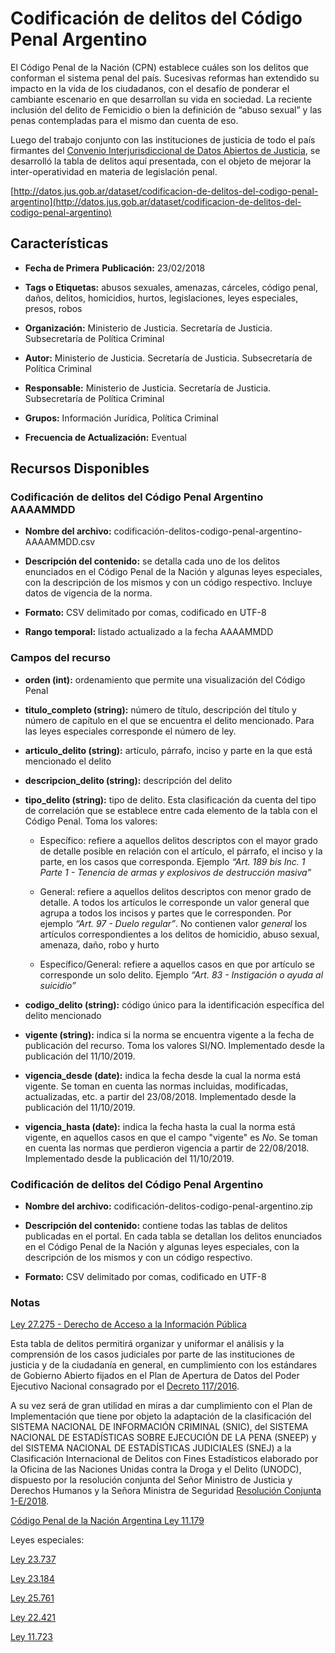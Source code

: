 Codificación de delitos del Código Penal Argentino
==================================================

El Código Penal de la Nación (CPN) establece cuáles son los delitos que conforman el sistema penal del país. Sucesivas reformas han extendido su impacto en la vida de los ciudadanos, con el desafío de ponderar el cambiante escenario en que desarrollan su vida en sociedad. La reciente inclusión del delito de Femicidio o bien la definición de “abuso sexual” y las penas contempladas para el mismo dan cuenta de eso.

Luego del trabajo conjunto con las instituciones de justicia de todo el país firmantes del [Convenio Interjurisdiccional de Datos Abiertos de Justicia](https://github.com/datos-justicia-argentina/Convenio-Interjurisdiccional-de-Datos-Judiciales-Abiertos/blob/master/Convenio%20Interjurisdiccional%20de%20Datos%20Abiertos%20de%20Justicia.pdf), se desarrolló la tabla de delitos aquí presentada, con el objeto de mejorar la inter-operatividad en materia de legislación penal.

[http://datos.jus.gob.ar/dataset/codificacion-de-delitos-del-codigo-penal-argentino](http://datos.jus.gob.ar/dataset/codificacion-de-delitos-del-codigo-penal-argentino)

Características
---------------

-   **Fecha de Primera** **Publicación:** 23/02/2018

-   **Tags o Etiquetas:** abusos sexuales, amenazas, cárceles, código penal, daños, delitos, homicidios, hurtos, legislaciones, leyes especiales, presos, robos

-   **Organización:** Ministerio de Justicia. Secretaría de Justicia. Subsecretaría de Política Criminal

-   **Autor:** Ministerio de Justicia. Secretaría de Justicia. Subsecretaría de Política Criminal

-   **Responsable:** Ministerio de Justicia. Secretaría de Justicia. Subsecretaría de Política Criminal

-   **Grupos:** Información Jurídica, Política Criminal

-   **Frecuencia de Actualización:** Eventual

Recursos Disponibles
--------------------

### Codificación de delitos del Código Penal Argentino AAAAMMDD

-   **Nombre del archivo:** codificación-delitos-codigo-penal-argentino-AAAAMMDD.csv

-   **Descripción del contenido:** se detalla cada uno de los delitos enunciados en el Código Penal de la Nación y algunas leyes especiales, con la descripción de los mismos y con un código respectivo. Incluye datos de vigencia de la norma.

-   **Formato:** CSV delimitado por comas, codificado en UTF-8

-   **Rango temporal:** listado actualizado a la fecha AAAAMMDD

### Campos del recurso

-   **orden (int):** ordenamiento que permite una visualización del Código Penal

-   **titulo_completo (string):** número de título, descripción del título y número de capítulo en el que se encuentra el delito mencionado. Para las leyes especiales corresponde el número de ley.

-   **articulo_delito (string):** artículo, párrafo, inciso y parte en la que está mencionado el delito

-   **descripcion_delito (string):** descripción del delito

-   **tipo_delito (string):** tipo de delito. Esta clasificación da cuenta del tipo de correlación que se establece entre cada elemento de la tabla con el Código Penal. Toma los valores:

    -   Específico: refiere a aquellos delitos descriptos con el mayor grado de detalle posible en relación con el artículo, el párrafo, el inciso y la parte, en los casos que corresponda. Ejemplo *“Art. 189 bis Inc. 1 Parte 1 - Tenencia de armas y explosivos de destrucción masiva”*

    -   General: refiere a aquellos delitos descriptos con menor grado de detalle. A todos los artículos le corresponde un valor general que agrupa a todos los incisos y partes que le corresponden. Por ejemplo *“Art. 97 - Duelo regular”*. No contienen valor *general* los artículos correspondientes a los delitos de homicidio, abuso sexual, amenaza, daño, robo y hurto

    -   Específico/General: refiere a aquellos casos en que por artículo se corresponde un solo delito. Ejemplo *“Art. 83 - Instigación o ayuda al suicidio”*

-   **codigo_delito (string):** código único para la identificación específica del delito mencionado

-   **vigente (string):** indica si la norma se encuentra vigente a la fecha de publicación del recurso. Toma los valores SI/NO. Implementado desde la publicación del 11/10/2019.

-   **vigencia_desde (date):** indica la fecha desde la cual la norma está vigente. Se toman en cuenta las normas incluidas, modificadas, actualizadas, etc. a partir del 23/08/2018. Implementado desde la publicación del 11/10/2019.

-   **vigencia_hasta (date):** indica la fecha hasta la cual la norma está vigente, en aquellos casos en que el campo "vigente" es *No*. Se toman en cuenta las normas que perdieron vigencia a partir de 22/08/2018. Implementado desde la publicación del 11/10/2019.


### Codificación de delitos del Código Penal Argentino

-   **Nombre del archivo:** codificación-delitos-codigo-penal-argentino.zip

-   **Descripción del contenido:** contiene todas las tablas de delitos publicadas en el portal. En cada tabla se detallan los delitos enunciados en el Código Penal de la Nación y algunas leyes especiales, con la descripción de los mismos y con un código respectivo. 

-   **Formato:** CSV delimitado por comas, codificado en UTF-8


### Notas

[Ley 27.275 - Derecho de Acceso a la Información Pública]( http://servicios.infoleg.gob.ar/infolegInternet/anexos/265000-269999/265949/norma.htm)

Esta tabla de delitos permitirá organizar y uniformar el análisis y la comprensión de los casos judiciales por parte de las instituciones de justicia y de la ciudadanía en general, en cumplimiento con los estándares de Gobierno Abierto fijados en el Plan de Apertura de Datos del Poder Ejecutivo Nacional consagrado por el [Decreto 117/2016](http://servicios.infoleg.gob.ar/infolegInternet/anexos/255000-259999/257755/norma.htm).

A su vez será de gran utilidad en miras a dar cumplimiento con  el Plan de Implementación que tiene por objeto la adaptación de la clasificación del SISTEMA NACIONAL DE INFORMACIÓN CRIMINAL (SNIC), del SISTEMA NACIONAL DE ESTADÍSTICAS SOBRE EJECUCIÓN DE LA PENA (SNEEP) y del SISTEMA NACIONAL DE ESTADÍSTICAS JUDICIALES (SNEJ) a la Clasificación Internacional de Delitos con Fines Estadísticos elaborado por la Oficina de las Naciones Unidas contra la Droga y el Delito (UNODC), dispuesto por la resolución conjunta del Señor Ministro de Justicia y Derechos Humanos y la Señora Ministra de Seguridad [Resolución Conjunta 1-E/2018](http://servicios.infoleg.gob.ar/infolegInternet/verNorma.do?id=306271).
 
[Código Penal de la Nación Argentina Ley 11.179](http://servicios.infoleg.gob.ar/infolegInternet/anexos/15000-19999/16546/texact.htm)

Leyes especiales:

[Ley 23.737](http://servicios.infoleg.gob.ar/infolegInternet/anexos/0-4999/138/norma.htm)

[Ley 23.184](http://servicios.infoleg.gob.ar/infolegInternet/anexos/25000-29999/26207/norma.htm)

[Ley 25.761](http://servicios.infoleg.gob.ar/infolegInternet/anexos/85000-89999/87496/norma.htm)

[Ley 22.421](http://servicios.infoleg.gob.ar/infolegInternet/anexos/35000-39999/38116/norma.htm)

[Ley 11.723](http://servicios.infoleg.gob.ar/infolegInternet/anexos/40000-44999/42755/norma.htm)
